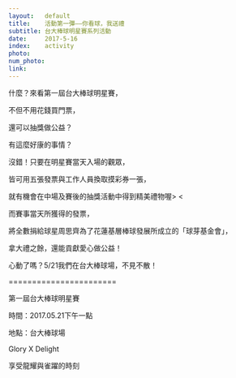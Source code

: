 ```yaml
---
layout:   default
title:    活動第一彈——你看球，我送禮
subtitle: 台大棒球明星賽系列活動
date:     2017-5-16
index:    activity
photo:
num_photo:
link:
---
```

什麼？來看第一屆台大棒球明星賽，

不但不用花錢買門票，

還可以抽獎做公益？

有這麼好康的事情？

沒錯！只要在明星賽當天入場的觀眾，

皆可用五張發票與工作人員換取摸彩券一張，

就有機會在中場及賽後的抽獎活動中得到精美禮物喔> <

而賽事當天所獲得的發票，

將全數捐給球星周思齊為了花蓮基層棒球發展所成立的「球芽基金會」，

拿大禮之餘，還能貢獻愛心做公益！

心動了嗎？5/21我們在台大棒球場，不見不散！

=======================

第一屆台大棒球明星賽

時間：2017.05.21下午一點

地點：台大棒球場

Glory X Delight

享受龍耀與雀躍的時刻
